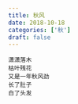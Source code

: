 ```yaml
---
title: 秋风
date: 2018-10-18
categories: ['秋']
draft: false
---
```


```
潇潇落木
枯叶残花
又是一年秋风劲
长了肚子
白了头发

```

